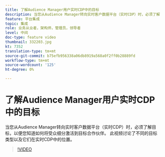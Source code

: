 ```yaml
---
title: 了解Audience Manager用户实时CDP中的目标
description: 当您从Audience Manager转向实时客户数据平台（实时CDP）时，必须了解目标，以便您知道如何将受众细分激活到目标合作伙伴。 此视频讨论了不同的目标类型以及它们在实时CDP中的位置。
feature: 平台集成
topic: 集成
role: 业务从业者，架构师，管理员，领导者
level: 中间
doc-type: feature video
thumbnail: 332203.jpg
kt: 7352
translation-type: tm+mt
source-git-commit: b75efb956338a06db8919a568a0f2ff0b28889fd
workflow-type: tm+mt
source-wordcount: '125'
ht-degree: 0%

---
```



# 了解Audience Manager用户实时CDP中的目标

当您从Audience Manager转向实时客户数据平台（实时CDP）时，必须了解目标，以便您知道如何将受众细分激活到目标合作伙伴。 此视频讨论了不同的目标类型以及它们在实时CDP中的位置。

>[!VIDEO](https://video.tv.adobe.com/v/332203/?quality=12&learn=on)
